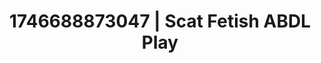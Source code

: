 ---
categories:
- AI-generated
- Deep intimacy
- Delirious pleasure
- Sensual slow talk
- Nighttime romance
- ASMR
- Cosplay
- Creative kink
image: /assets/images/1746688873047.jpg
layout: post
seo:
  description: Featured content with artistic Scat Fetish, ABDL Play. HD images available.
  keywords: Scat Fetish, ABDL Play
  og_image: /assets/images/1746688873047.jpg
  schema_type: VisualArtwork
tags:
- ABDL Play
- '#1746688873047'
- Scat Fetish
title: 1746688873047 | Scat Fetish ABDL Play
---
